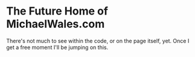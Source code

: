 # The Future Home of MichaelWales.com
There's not much to see within the code, or on the page itself, yet. Once I get a free moment I'll be jumping on this.